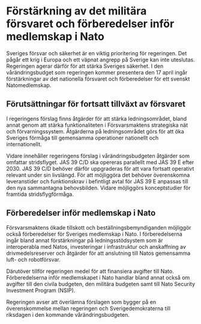 # Förstärkning av det militära försvaret och förberedelser inför medlemskap i Nato

Sveriges försvar och säkerhet är en viktig prioritering för regeringen. Det pågår ett krig i Europa och ett väpnat angrepp på Sverige kan inte uteslutas. Regeringen agerar därför för att stärka Sveriges säkerhet. I den vårändringsbudget som regeringen kommer presentera den 17 april ingår förstärkningar av det nationella försvaret och förberedelser för ett svenskt Natomedlemskap.

## Förutsättningar för fortsatt tillväxt av försvaret

I regeringens förslag finns åtgärder för att stärka ledningsområdet, bland annat genom att stärka funktionaliteten i Försvarsmaktens strategiska nät och förvarningssystem. Åtgärderna på ledningsområdet görs för att öka Sveriges förmåga till gemensamma operationer nationellt och internationellt.

Vidare innehåller regeringens förslag i vårändringsbudgeten åtgärder som omfattar stridsflyget. JAS 39 C/D ska opereras parallellt med JAS 39 E efter 2030. JAS 39 C/D behöver därför uppgraderas för att vara fortsatt operativt relevant under sin livslängd. För att möjliggöra det behöver överenskomna leveranstider och funktionskrav i befintligt avtal för JAS 39 E anpassas till den nya sammantagna behovsbilden. Vidare möjliggörs konceptstudier för framtida stridsflygförmåga.

## Förberedelser inför medlemskap i Nato

Försvarsmaktens ökade tillskott och beställningsbemyndiganden möjliggör också förberedelser för Sveriges medlemskap i Nato. I förberedelserna ingår bland annat förstärkningar på ledningsstödsystem som är interoperabla med Natos, investeringar i infrastruktur och anskaffning av drivmedelsreserver och åtgärder för att anslutning till Natos gemensamma luft- och robotförsvar.

Därutöver tillför regeringen medel för att finansiera avgifter till Nato. Förberedelserna inför medlemskapet i Nato handlar bland annat också om avgifter till den civila budgeten, den militära budgeten samt till Nato Security Investment Program (NSIP).

Regeringen avser att överlämna förslagen som bygger på en överenskommelse mellan regeringen och Sverigedemokraterna till riksdagen i den kommande vårändringsbudgeten.
